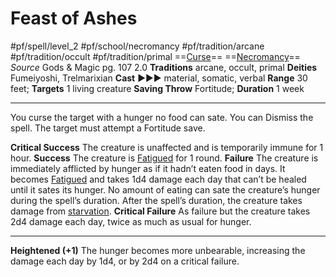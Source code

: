 # Feast of Ashes
#pf/spell/level_2 #pf/school/necromancy #pf/tradition/arcane #pf/tradition/occult #pf/tradition/primal
==[Curse](../../../Traits/Curse.md)== ==[Necromancy](../../../Traits/Necromancy.md)==
*Source* Gods & Magic pg. 107 2.0
**Traditions** arcane, occult, primal
**Deities** Fumeiyoshi, Trelmarixian
**Cast** ►►► material, somatic, verbal
**Range** 30 feet; **Targets** 1 living creature
**Saving Throw** Fortitude; **Duration** 1 week

---
You curse the target with a hunger no food can sate. You can Dismiss the spell. The target must attempt a Fortitude save.

**Critical Success** The creature is unaffected and is temporarily immune for 1 hour.
**Success** The creature is [Fatigued](../../../Conditions/Fatigued.md) for 1 round.
**Failure** The creature is immediately afflicted by hunger as if it hadn’t eaten food in days. It becomes [Fatigued](../../../Conditions/Fatigued.md) and takes 1d4 damage each day that can’t be healed until it sates its hunger. No amount of eating can sate the creature’s hunger during the spell’s duration. After the spell’s duration, the creature takes damage from [starvation](../../../Rules/Starvation%20and%20Thirst.md).
**Critical Failure** As failure but the creature takes 2d4 damage each day, twice as much as usual for hunger.

<hr>

**Heightened (+1)** The hunger becomes more unbearable, increasing the damage each day by 1d4, or by 2d4 on a critical failure.
